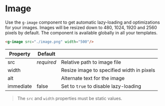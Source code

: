 # Image

Use the `g-image` component to get automatic lazy-loading and optimizations for your images. Images will be resized down to 480, 1024, 1920 and 2560 pixels by default. The component is available globally in all your templates.

```html
<g-image src="./image.png" width="500"/>
```

|Property  |Default| |
|----------|-------|-|
|src       |*required*|Relative path to image file
|width     |          |Resize image to specified width in pixels
|alt       |          |Alternate text for the image
|immediate |false     |Set to `true` to disable lazy-loading

> The `src` and `width` properties must be static values.
